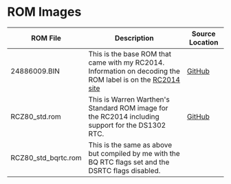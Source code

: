 # ROM Images

|ROM File  |Description  | Source Location |
|---------|---------|---------|
|24886009.BIN | This is the base ROM that came with my RC2014.  Information on decoding the ROM label is on the [RC2014 site](http://rc2014.co.uk/1515/decoding-rom-labels/) | [GitHub](https://github.com/RC2014Z80/RC2014/tree/master/ROMs/Factory) |
|RCZ80_std.rom | This is Warren Warthen's Standard ROM image for the RC2014 including support for the DS1302 RTC.| [GitHub](https://github.com/wwarthen/RomWBW)|
|RCZ80_std_bqrtc.rom     | This is the same as above but compiled by me with the BQ RTC flags set and the DSRTC flags disabled.  | |

